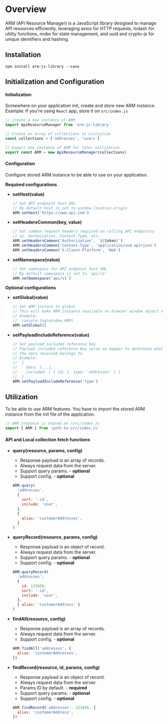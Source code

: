 # Overview

ARM (API Resource Manager) is a JavaScript library designed to manage API resources efficiently, leveraging axios for HTTP requests, lodash for utility functions, mobx for state management, and uuid and crypto-js for unique identifiers and hashing.

## Installation
```
npm install arm-js-library --save
```
## Initialization and Configuration 

#### Initialization

Somewhere on your application init, create and store new ARM instance.<br/>
Example: If you're using `React` app, store it on `src/index.js`

```javascript
// Create a new instance of ARM
import ApiResourceManager from 'arm-js-library'

// Create an array of collections to initialize
const collections = ['addresses', 'users']

// Export new instance of ARM for later utilization
export const ARM = new ApiResourceManager(collections)
```

#### Configuration

Configure stored ARM instance to be able to use on your application.

**Required configurations**
* **setHost(value)**
    ```javascript
    // Set API endpoint host URL
    // By default host is set to window.location.origin
    ARM.setHost('https://www.api.com')
    ```

* **setHeadersCommon(key, value)**
    ```javascript
    // Set common request headers required on calling API endpoints
    // ie. Authoization, Content-Type, etc.
    ARM.setHeadersCommon('Authorization', `${token}`)
    ARM.setHeadersCommon('Content-Type', 'application/vnd.api+json')
    ARM.setHeadersCommon('X-Client-Platform', 'Web')
    ```

* **setNamespace(value)**
    ```javascript
    // Set namespace for API endpoint host URL
    // By default namespace is set to 'api/v1'
    ARM.setNamespace('api/v1')
    ```

**Optional configurations**
* **setGlobal(value)**
    ```javascript
    // Set ARM instace to global
    // This will make ARM instance available on browser window object via window.ARM
    // Example:
    //  console.log(window.ARM)
    ARM.setGlobal()
    ```

* **setPayloadIncludeReference(value)**
    ```javascript
    // Set payload included reference key
    // Payload included reference key serve as mapper to determine what collection
    // the data received belongs to
    // Example:
    //  {
    //    data: [...],
    //    included: [ { id: 1, type: 'addresses' } ]
    //  }
    ARM.setPayloadIncludeReference('type')
    ```

## Utilization
To be able to use ARM features. You have to import the stored ARM instance from the init file of the application.
```javascript
// ARM instance is stored on /src/index.js
import { ARM } from 'path-to-src/index.js'
```

#### API and Local collection fetch functions
* **query(resource, params, config)**
    * Response payload is an array of records.
    * Always request data from the server.
    * Support query params. - **optional**
    * Support config. - **optional**
    ```javascript
    ARM.query(
      'addresses',
      {
        sort: '-id',
        include: 'user',
      },
      {
        alias: 'customerAddresses',
      }
    )
    ```

* **queryRecord(resource, params, config)**
    * Response payload is an object of record.
    * Always request data from the server.
    * Support query params. - **optional**
    * Support config. - **optional**
    ```javascript
    ARM.queryRecord(
      'addresses',
      {
        id: 123456,
        sort: '-id',
        include: 'user',
      },
      { alias: 'customerAddress' }
    )
    ```
* **findAll(resource, config)**
    * Response payload is an array of records.
    * Always request data from the server.
    * Support config. - **optional**
    ```javascript
    ARM.findAll('addresses', {
      alias: 'customerAddresses',
    })
    ```

* **findRecord(resource, id, params, config)**
    * Response payload is an object of record.
    * Always request data from the server.
    * Params ID by default. - **required**
    * Support query params. - **optional**
    * Support config. - **optional**
    ```javascript
    ARM.findRecord('addresses', 123456, {
      alias: 'customerAddress',
    })
    ```
